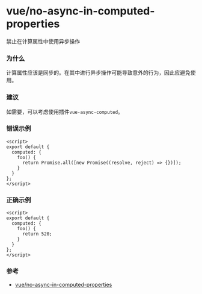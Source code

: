 # vue/no-async-in-computed-properties

禁止在计算属性中使用异步操作

### 为什么

计算属性应该是同步的。在其中进行异步操作可能导致意外的行为，因此应避免使用。

### 建议

如需要，可以考虑使用插件`vue-async-computed`。

### 错误示例

```vue
<script>
export default {
  computed: {
    foo() {
      return Promise.all([new Promise((resolve, reject) => {})]);
    }
  }
};
</script>
```

### 正确示例

```vue
<script>
export default {
  computed: {
    foo() {
      return 520;
    }
  }
};
</script>
```

### 参考

- [vue/no-async-in-computed-properties](https://eslint.vuejs.org/rules/no-async-in-computed-properties.html)
